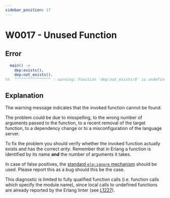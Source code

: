 ```yaml
---
sidebar_position: 17
---
```


# W0017 - Unused Function

## Error

```erlang
  main() ->
    dep:exists(),
    dep:not_exists().
%%  ^^^^^^^^^^^^^^^^ 💡 warning: Function 'dep:not_exists/0' is undefined.
```

## Explanation

The warning message indicates that the invoked function cannot be found.

The problem could be due to misspelling, to the wrong number of arguments passed to the function, to a recent removal of the target function, to a dependency change or to a misconfiguration of the language server.

To fix the problem you should verify whether the invoked function actually exists and has the correct _arity_. Remember that in Erlang a function is identified by its name **and** the number of arguments it takes.

In case of false positives, the [standard `elp:ignore` mechanism](../erlang-error-index.md#ignoring-diagnostics) should be used. Please report this as a bug should this be the case.

This diagnostic is limited to fully qualified function calls (i.e. function calls which specify the module name), since local calls to undefined functions are already reported by the Erlang linter (see [L1227](../l/L1227.md)).
